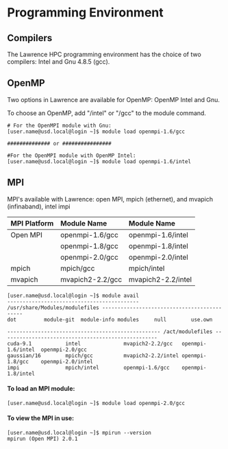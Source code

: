 # Programming Environment

## Compilers

The Lawrence HPC programming environment has the choice of two compilers: Intel and Gnu 4.8.5 \(gcc\).

## OpenMP

Two options in Lawrence are available for OpenMP: OpenMP Intel and Gnu.

To choose an OpenMP, add "/intel" or "/gcc" to the module command.

```text
# For the OpenMPI module with Gnu:
[user.name@usd.local@login ~]$ module load openmpi-1.6/gcc

############## or ################

#For the OpenMPI module with OpenMP Intel:
[user.name@usd.local@login ~]$ module load openmpi-1.6/intel

```

## MPI

MPI's available with Lawrence: open MPI, mpich \(ethernet\), and mvapich \(infinaband\), intel impi

| **MPI Platform** | Module Name | Module Name |
| :--- | :--- | :--- |
| Open MPI | openmpi-1.6/gcc | openmpi-1.6/intel |
|  | openmpi-1.8/gcc | openmpi-1.8/intel |
|  | openmpi-2.0/gcc | openmpi-2.0/intel |
| mpich | mpich/gcc | mpich/intel |
| mvapich | mvapich2-2.2/gcc | mvapich2-2.2/intel |

```text
[user.name@usd.local@login ~]$ module avail
------------------------------------------- /usr/share/Modules/modulefiles --------------------------------------------
dot         module-git  module-info modules     null        use.own

-------------------------------------------------- /act/modulefiles ---------------------------------------------------
cuda-9.1           intel              mvapich2-2.2/gcc   openmpi-1.6/intel  openmpi-2.0/gcc
gaussian/16        mpich/gcc          mvapich2-2.2/intel openmpi-1.8/gcc    openmpi-2.0/intel
impi               mpich/intel        openmpi-1.6/gcc    openmpi-1.8/intel

```



#### To load an MPI module:

```text
[user.name@usd.local@login ~]$ module load openmpi-2.0/gcc
```

#### To view the MPI in use:

```text
[user.name@usd.local@login ~]$ mpirun --version
mpirun (Open MPI) 2.0.1
```

